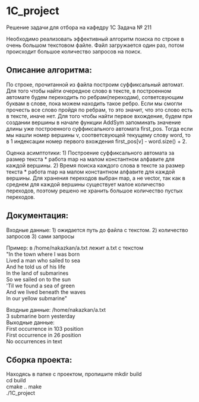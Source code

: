 # 1C_project
Решение задачи для отбора на кафедру 1С
Задача № 211


Необходимо реализовать эффективный алгоритм поиска по строке в очень большом текстовом файле. Файл загружается один раз, потом происходит большое количество запросов на поиск.

## Описание алгоритма:
По строке, прочитанной из файла построим суффиксальный автомат. Для того чтобы найти очередное слово в тексте, в построенном автомате будем переходить по ребрам(переходам), сответсвующим буквам в слове, пока можем находить такое ребро. Если мы смогли прочесть все слово пройдя по ребрам, то это значит, что это слово есть в тексте, иначе нет. Для того чтобы найти первое вхождение, будем при создании вершины в начале функции AddSym запоминать значение длины уже построенного суффиксального автомата first_pos. Тогда если мы нашли номер вершины v, соответсвующей текущему слову word, то в 1 индексации номер первого вхождения first_pos[v] - word.size() + 2.

Оценка асимптотики: 1) Построение суффиксального автомата за размер текста * работа map на малом константном алфавите для каждой вершины.
2) Время поиска каждого слова в тексте за размер текста * работа map на малом константном алфавите для каждой вершины.
Для хранения переходов выбран map, а не vector, так как в среднем для каждой вершины существует малое количество переходов, поэтому решено не хранить большое количество пустых переходов.

## Документация:

Входные данные: 1) ожидается путь до файла с текстом. 2) количество запросов 3) сами запросы


Пример: в /home/nakazkan/a.txt лежит a.txt с текстом  
"In the town where I was born  
Lived a man who sailed to sea  
And he told us of his life  
In the land of submarines  
So we sailed on to the sun  
'Til we found a sea of green  
And we lived beneath the waves  
In our yellow submarine"

Входные данные:   /home/nakazkan/a.txt   
3  submarine
born 
yesterday  
Выходные данные:  
First occurrence in 103 position  
First occurrence in 26 position  
No occurrences in text  


## Сборка проекта:
Находясь в папке с проектом, пропишите 
mkdir build  
cd build  
cmake ..
make  
./1C_project

